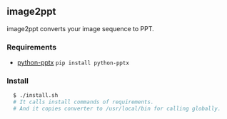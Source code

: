 ## image2ppt
image2ppt converts your image sequence to PPT.

### Requirements
- [python-pptx](https://github.com/scanny/python-pptx)
  `pip install python-pptx`

### Install
```bash
  $ ./install.sh
  # It calls install commands of requirements.
  # And it copies converter to /usr/local/bin for calling globally.
```
